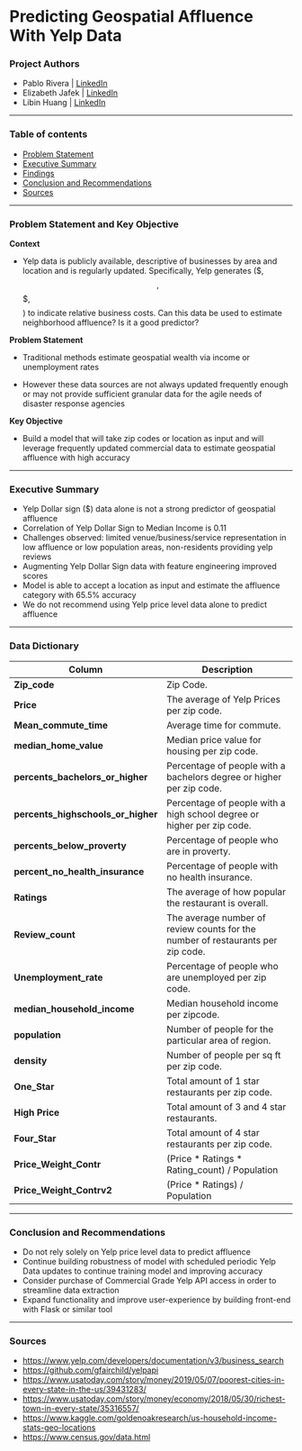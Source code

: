 # Predicting Geospatial Affluence With Yelp Data

### Project Authors
- Pablo Rivera | <u>[LinkedIn](https://www.linkedin.com/in/pabrivera/)</u>
- Elizabeth Jafek | <u>[LinkedIn](https://www.linkedin.com/in/elizabeth-jafek/)</u>
- Libin Huang | <u>[LinkedIn](https://www.linkedin.com/in/libinh/)</u>

---

### Table of contents
- <u>[Problem Statement](#Problem-Statement-and-Key-Objective)</u>
- <u>[Executive Summary](#Executive-Summary)</u>
- <u>[Findings](#Findings)</u>
- <u>[Conclusion and Recommendations](#Conclusion_and_Recommendations)</u>
- <u>[Sources](#Sources)</u>

---

### Problem Statement and Key Objective

<b> Context </b>
- Yelp data is publicly available, descriptive of businesses by area and location and is regularly updated. Specifically, Yelp generates ($, $$, $$$, $$$$) to indicate relative business costs. Can this data be used to estimate neighborhood affluence? Is it a good predictor?

<b> Problem Statement </b>
- Traditional methods estimate geospatial wealth via income or unemployment rates

- However these data sources are not always updated frequently enough or may not provide sufficient granular data for the agile needs of disaster response agencies

<b> Key Objective </b>
- Build a model that will take zip codes or location as input and will leverage frequently updated commercial data to estimate geospatial affluence with high accuracy

---


### Executive Summary
- Yelp Dollar sign ($) data alone is not a strong predictor of geospatial affluence
- Correlation of Yelp Dollar Sign to Median Income is 0.11
- Challenges observed: limited venue/business/service representation in low affluence or low population areas, non-residents     providing yelp reviews
- Augmenting Yelp Dollar Sign data with feature engineering improved scores
- Model is able to accept a location as input and estimate the affluence category with 65.5% accuracy 
- We do not recommend using Yelp price level data alone to predict affluence

---

### Data Dictionary
| Column | Description |
| --- | --- |
| **Zip_code** | Zip Code. |
| **Price** | The average of Yelp Prices per zip code. |
| **Mean_commute_time** | Average time for commute. |
| **median_home_value** | Median price value for housing per zip code. |
| **percents_bachelors_or_higher** | Percentage of people with a bachelors degree or higher per zip code. |
| **percents_highschools_or_higher** | Percentage of people with a high school degree or higher per zip code. |
| **percents_below_proverty** | Percentage of people who are in proverty. |
| **percent_no_health_insurance** | Percentage of people with no health insurance. |
| **Ratings** | The average of how popular the restaurant is overall. |
| **Review_count** | The average number of review counts for the number of restaurants per zip code. |
| **Unemployment_rate** | Percentage of people who are unemployed per zip code. |
| **median_household_income** | Median household income per zipcode. |
| **population** | Number of people for the particular area of region. |
| **density** | Number of people per sq ft per zip code. |
| **One_Star** | Total amount of 1 star restaurants per zip code. |
| **High Price** | Total amount of 3 and 4 star restaurants.|
| **Four_Star** | Total amount of 4 star restaurants per zip code. |
| **Price_Weight_Contr** | (Price * Ratings * Rating_count) / Population |
| **Price_Weight_Contrv2** | (Price * Ratings) / Population |

---

### Conclusion and Recommendations
- Do not rely solely on Yelp price level data to predict affluence
- Continue building robustness of model with scheduled periodic Yelp Data updates to continue training model and improving accuracy
- Consider purchase of Commercial Grade Yelp API access in order to streamline data extraction
- Expand functionality and improve user-experience by building front-end with Flask or similar tool

---

### Sources
- https://www.yelp.com/developers/documentation/v3/business_search
- https://github.com/gfairchild/yelpapi
- https://www.usatoday.com/story/money/2019/05/07/poorest-cities-in-every-state-in-the-us/39431283/
- https://www.usatoday.com/story/money/economy/2018/05/30/richest-town-in-every-state/35316557/
- https://www.kaggle.com/goldenoakresearch/us-household-income-stats-geo-locations
- https://www.census.gov/data.html
